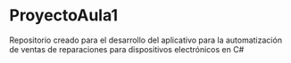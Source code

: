 # ProyectoAula1
Repositorio creado para el desarrollo del aplicativo para la automatización de ventas de reparaciones para dispositivos electrónicos en C#

